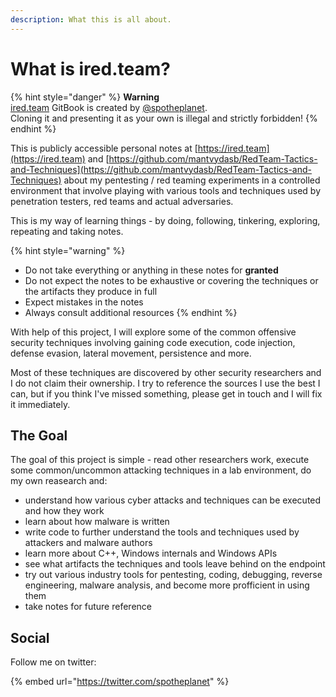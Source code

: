 ```yaml
---
description: What this is all about.
---
```


# What is ired.team?

{% hint style="danger" %}
**Warning**  
[ired.team](https://ired.team) GitBook is created by [@spotheplanet](https://twitter.com/spotheplanet).   
Cloning it and presenting it as your own is illegal and strictly forbidden!
{% endhint %}

This is publicly accessible personal notes at [https://ired.team](https://ired.team) and [https://github.com/mantvydasb/RedTeam-Tactics-and-Techniques](https://github.com/mantvydasb/RedTeam-Tactics-and-Techniques) about my pentesting / red teaming experiments in a controlled environment that involve playing with various tools and techniques used by penetration testers, red teams and actual adversaries.

This is my way of learning things - by doing, following, tinkering, exploring, repeating and taking notes.

{% hint style="warning" %}
* Do not take everything or anything in these notes for **granted** 
* Do not expect the notes to be exhaustive or covering the techniques or the artifacts they produce in full
* Expect mistakes in the notes
* Always consult additional resources
{% endhint %}

With help of this project, I will explore some of the common offensive security techniques involving gaining code execution, code injection, defense evasion, lateral movement, persistence and more.

Most of these techniques are discovered by other security researchers and I do not claim their ownership. I try to reference the sources I use the best I can, but if you think I've missed something, please get in touch and I will fix it immediately.

## The Goal

The goal of this project is simple - read other researchers work, execute some common/uncommon attacking techniques in a lab environment, do my own reasearch and:

* understand how various cyber attacks and techniques can be executed and how they work
* learn about how malware is written
* write code to further understand the tools and techniques used by attackers and malware authors
* learn more about C++, Windows internals and Windows APIs
* see what artifacts the techniques and tools leave behind on the endpoint
* try out various industry tools for pentesting, coding, debugging, reverse engineering, malware analysis, and become more profficient in using them
* take notes for future reference

## Social

Follow me on twitter:

{% embed url="https://twitter.com/spotheplanet" %}



